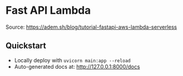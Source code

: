 # Fast API Lambda

Source: https://adem.sh/blog/tutorial-fastapi-aws-lambda-serverless

## Quickstart

- Locally deploy with `uvicorn main:app --reload`
- Auto-generated docs at: http://127.0.0.1:8000/docs